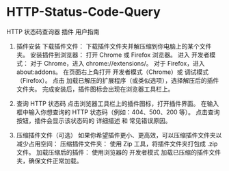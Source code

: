 # HTTP-Status-Code-Query
HTTP 状态码查询器 插件 用户指南
1. 插件安装
下载插件文件： 下载插件文件夹并解压缩到你电脑上的某个文件夹。
安装插件到浏览器：
打开 Chrome 或 Firefox 浏览器。
进入 开发者模式：
对于 Chrome，进入 chrome://extensions/。
对于 Firefox，进入 about:addons。
在页面右上角打开 开发者模式（Chrome）或 调试模式（Firefox）。
点击 加载已解压的扩展程序（或类似选项），选择解压后的插件文件夹。
完成安装后，插件图标会出现在浏览器工具栏上。

2. 查询 HTTP 状态码
点击浏览器工具栏上的插件图标，打开插件界面。
在输入框中输入你想查询的 HTTP 状态码（例如：404、500、200 等）。
点击查询按钮，插件会显示该状态码的 详细描述 和 常见错误原因。

3. 压缩插件文件（可选）
如果你希望插件更小、更高效，可以压缩插件文件夹以减少占用空间：
压缩插件文件夹：
使用 Zip 工具，将插件文件夹打包成 .zip 文件。
加载压缩后的插件：
使用浏览器的 开发者模式 加载已压缩的插件文件夹，确保文件正常加载。
